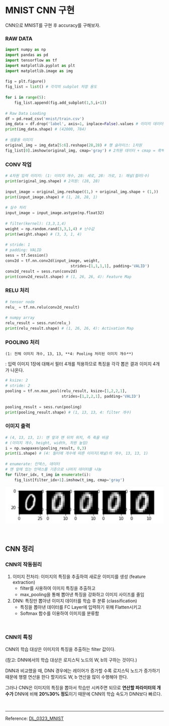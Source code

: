 # MNIST CNN 구현

CNN으로 MNIST를 구현 후 accuracy를 구해보자.

### RAW DATA

```python
import numpy as np
import pandas as pd
import tensorflow as tf
import matplotlib.pyplot as plt
import matplotlib.image as img

fig = plt.figure()
fig_list = list() # 각각의 subplot 저장 용도

for i in range(5):
    fig_list.append(fig.add_subplot(1,5,i+1))

# Raw Data Loading
df = pd.read_csv('mnist/train.csv')
img_data = df.drop('label', axis=1, inplace=False).values # 이미지 데이터
print(img_data.shape) # (42000, 784)

# 샘플용 이미지
original_img = img_data[5:6].reshape(28,28) # 행 슬라이스: 1차원
fig_list[0].imshow(original_img, cmap='gray') # 2차원 데이터 + cmap = 흑백 이미지
```

### CONV 작업

```python
# 4차원 입력 이미지: (1: 이미지 개수, 28: 세로, 28: 가로, 1: 채널(컬러)수)
print(original_img.shape) # 2차원: (28, 28)

input_image = original_img.reshape((1,) + original_img.shape + (1,))
print(input_image.shape) # (1, 28, 28, 1)

# 실수 처리
input_image = input_image.astype(np.float32)

# filter(kernel): (3,3,1,4)
weight = np.random.rand(3,3,1,4) # 난수값
print(weight.shape) # (3, 3, 1, 4)

# stride: 1
# padding: VALID
sess = tf.Session()
conv2d = tf.nn.conv2d(input_image, weight,
                             strides=[1,1,1,1], padding='VALID')
conv2d_result = sess.run(conv2d)
print(conv2d_result.shape) # (1, 26, 26, 4): Feature Map
```

### RELU 처리

```python
# tensor node
relu_ = tf.nn.relu(conv2d_result) 

# numpy array
relu_result = sess.run(relu_)
print(relu_result.shape) # (1, 26, 26, 4): Activation Map
```

### POOLING 처리

```
(1: 전체 이미지 개수, 13, 13, **4: Pooling 처리된 이미지 개수**)
```

: 입력 이미지 1장에 대해서 필터 4개를 적용하므로 특징을 각각 뽑은 결과 이미지 4개가 나온다.

```python
# ksize: 2
# stride: 2
pooling = tf.nn.max_pool(relu_result, ksize=[1,2,2,1],
                         strides=[1,2,2,1], padding='VALID')

pooling_result = sess.run(pooling)
print(pooling_result.shape) # (1, 13, 13, 4: filter 개수)
```

### 이미지 출력

```python
# (4, 13, 13, 1): 맨 앞과 맨 뒤의 위치, 즉 축을 바꿈
# (이미지 개수, height, width, 차원 높임)
i = np.swapaxes(pooling_result, 0,3) 
print(i.shape) # (4: 필터에 개수에 따른 이미지(채널)의 개수, 13, 13, 1)

# enumerate: 인덱스, 데이터
# 맨 앞에 있는 인덱스를 기준으로 나머지 데이터를 나눔
for filter_idx, t_img in enumerate(i):
    fig_list[filter_idx+1].imshow(t_img, cmap='gray')
```

![image-20210325051851686](md-images/work.png)

<br>

## **CNN 정리**

### **CNN의 작동원리**

1. 이미지 전처리: 이미지의 특징을 추출하여 새로운 이미지를 생성 (feature extraction)
   - filter를 사용하여 이미지 특징을 추출하고
   - max_pooling을 통해 뽑아낸 특징을 강화하고 이미지 사이즈를 줄임
2. DNN: 특징만 뽑아낸 이미지 데이터를 학습 후 분류 (classification)
   - 특징을 뽑아낸 데이터를 FC Layer에 입력하기 위해 Flatten시키고
   - Softmax 함수를 이용하여 이미지를 분류함

<br>

### **CNN의 특징**

CNN의 학습 대상은 이미지의 특징을 추출하는 filter 값이다.

(참고: DNN에서의 학습 대상은 로지스틱 노드의 W, b의 구하는 것이다.)

DNN과 비교했을 때, DNN 경우에는 레이어가 증가할 수록 로지스틱 노드가 증가하기 때문에 행렬 연산을 한다 할지라도 W, b 연산을 많이 수행해야 한다.

그러나 CNN은 이미지의 특징을 뽑아서 학습만 시켜주면 되므로 **연산할 파라미터의 개수가** DNN에 비해 **20%30% 정도**이기 때문에 CNN의 학습 속도가 DNN보다 빠르다.

<br>

------

Reference: [DL_0323_MNIST](https://github.com/sammitako/TIL/blob/master/Deep%20Learning/source-code/DL_0323_MNIST.ipynb)


